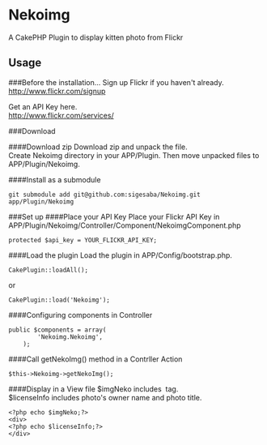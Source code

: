 Nekoimg
=======

A CakePHP Plugin to display kitten photo from Flickr

Usage
-----

###Before the installation...
Sign up Flickr if you haven't already.  
http://www.flickr.com/signup  

Get an API Key here.   
http://www.flickr.com/services/

###Download

####Download zip
Download zip and unpack the file.  
Create Nekoimg directory in your APP/Plugin. Then move unpacked files to APP/Plugin/Nekoimg.

####Install as a submodule

    git submodule add git@github.com:sigesaba/Nekoimg.git app/Plugin/Nekoimg
    
###Set up
####Place your API Key
Place your Flickr API Key in APP/Plugin/Nekoimg/Controller/Component/NekoimgComponent.php

    protected $api_key = YOUR_FLICKR_API_KEY;


####Load the plugin
Load the plugin in APP/Config/bootstrap.php.

    CakePlugin::loadAll();

or 

    CakePlugin::load('Nekoimg'); 
    
####Configuring components in Controller

    public $components = array(
  			'Nekoimg.Nekoimg',
  		);

####Call getNekoImg() method in a Contrller Action

    $this->Nekoimg->getNekoImg();
    
####Display in a View file
$imgNeko includes <img> tag.   
$licenseInfo includes photo's owner name and photo title.
    
    <?php echo $imgNeko;?>
    <div>
    <?php echo $licenseInfo;?>
    </div>

